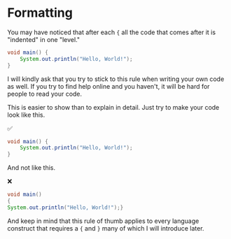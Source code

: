 # Formatting

You may have noticed that after each `{` all the code that comes after it is "indented" in one "level."

```java
void main() {
    System.out.println("Hello, World!");
}
```

I will kindly ask that you try to stick to this rule when writing your own code as well.
If you try to find help online and you haven't, it will be hard for people
to read your code.

This is easier to show than to explain in detail. Just try to make your code look like this.

✅

```java
void main() {
    System.out.println("Hello, World!");
}
```

And not like this.

❌

```java
void main()
{
System.out.println("Hello, World!");}
```

And keep in mind that this rule of thumb applies to every language construct that requires a `{` and `}` many of which I will introduce later.
